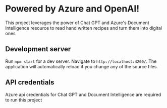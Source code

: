 # Powered by Azure and OpenAI!

This project leverages the power of Chat GPT and Azure's Document Intelligence resource to read hand written recipes and turn them into digital ones 


## Development server

Run `npm start` for a dev server. Navigate to `http://localhost:4200/`. The application will automatically reload if you change any of the source files.



## API credentials

Azure api credentials for Chat GPT and Document Intelligence are required to run this project

